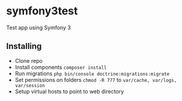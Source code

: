 # symfony3test
Test app using Symfony 3

## Installing
- Clone repo
- Install components `composer install`
- Run migrations `php bin/console doctrine:migrations:migrate`
- Set permissions on folders `chmod -R 777` to `var/cache, var/logs, var/session`
- Setup virtual hosts to point to web directory
